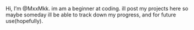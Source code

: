 Hi, I’m @MxxMkk.
im am a beginner at coding.
ill post my projects here so maybe someday ill be able to track down my progress, and for future use(hopefully).
